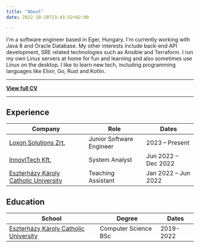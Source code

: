 ```yaml
---
title: "About"
date: 2022-10-20T13:43:52+02:00

---
```


I'm a software engineer based in Eger, Hungary. I'm currently working with Java 8 and Oracle Database. My other interests include back-end API development, SRE related technologies such as Ansible and Terraform. I run my own Linux servers at home for fun and learning and also sometimes use Linux on the desktop. I like to learn new tech, including programming languages like Elixir, Go, Rust and Kotlin.

---

**[View full CV](</Dániel Árvai.pdf>)**

---

## Experience

| Company | Role | Dates |
| - | - | - |
| [Loxon Solutions Zrt.](https://loxon.eu/) | Junior Software Engineer | 2023 &ndash; Present |
| [InnovITech Kft.](https://innovitech.hu/) | System Analyst | Jun 2022 &ndash; Dec 2022 |
| [Eszterházy Károly Catholic University](https://uni-eszterhazy.hu/) | Teaching Assistant | Jan 2022 &ndash; Jun 2022 |

## Education

| School | Degree | Dates |
| - | - | - |
| [Eszterházy Károly Catholic University](https://uni-eszterhazy.hu/) | Computer Science BSc | 2019-2022 |
